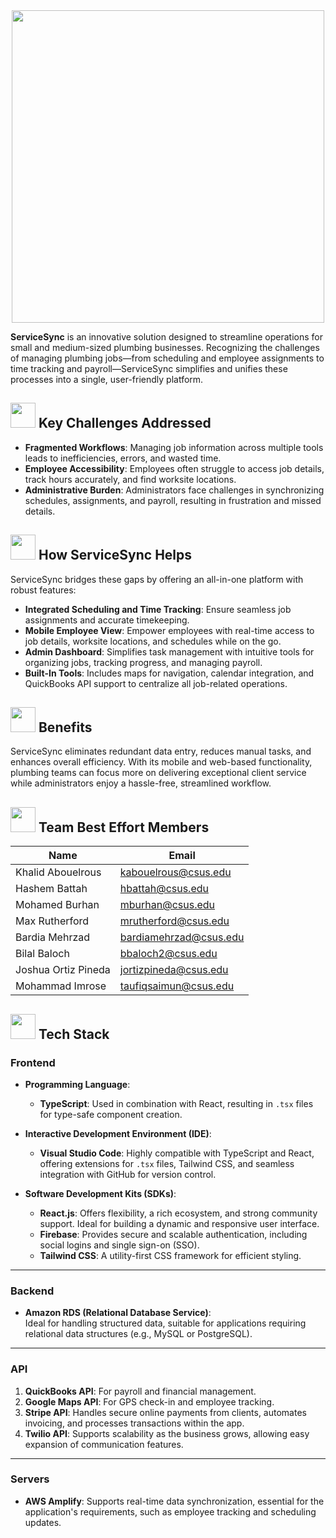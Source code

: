 <div align="center">
  <img src="https://i.imgur.com/58qUXV3.png" width="500">
</div>
 
**ServiceSync** is an innovative solution designed to streamline operations for small and medium-sized plumbing businesses. Recognizing the challenges of managing plumbing jobs—from scheduling and employee assignments to time tracking and payroll—ServiceSync simplifies and unifies these processes into a single, user-friendly platform.  

## <img src="https://i.imgur.com/lpOEMLo.png" width="40" height="40"> Key Challenges Addressed  
- **Fragmented Workflows**: Managing job information across multiple tools leads to inefficiencies, errors, and wasted time.  
- **Employee Accessibility**: Employees often struggle to access job details, track hours accurately, and find worksite locations.  
- **Administrative Burden**: Administrators face challenges in synchronizing schedules, assignments, and payroll, resulting in frustration and missed details.  

## <img src="https://i.imgur.com/Td36qPn.png" width="40" height="40"> How ServiceSync Helps  
ServiceSync bridges these gaps by offering an all-in-one platform with robust features:  
- **Integrated Scheduling and Time Tracking**: Ensure seamless job assignments and accurate timekeeping.  
- **Mobile Employee View**: Empower employees with real-time access to job details, worksite locations, and schedules while on the go.  
- **Admin Dashboard**: Simplifies task management with intuitive tools for organizing jobs, tracking progress, and managing payroll.  
- **Built-In Tools**: Includes maps for navigation, calendar integration, and QuickBooks API support to centralize all job-related operations.  

## <img src="https://i.imgur.com/M0yE4wR.png" width="40" height="40"> Benefits  
ServiceSync eliminates redundant data entry, reduces manual tasks, and enhances overall efficiency. With its mobile and web-based functionality, plumbing teams can focus more on delivering exceptional client service while administrators enjoy a hassle-free, streamlined workflow.  

## <img src="https://i.imgur.com/oOqbd1A.png" width="40" height="40"> Team Best Effort Members  

| Name                | Email                     |
|---------------------|---------------------------|
| Khalid Abouelrous   | kabouelrous@csus.edu      |
| Hashem Battah       | hbattah@csus.edu          |
| Mohamed Burhan      | mburhan@csus.edu          |
| Max Rutherford      | mrutherford@csus.edu      |
| Bardia Mehrzad      | bardiamehrzad@csus.edu    |
| Bilal Baloch        | bbaloch2@csus.edu         |
| Joshua Ortiz Pineda | jortizpineda@csus.edu     |
| Mohammad Imrose     | taufiqsaimun@csus.edu     |

## <img src="https://i.imgur.com/osRgn8I.png" width="40" height="40"> Tech Stack

### Frontend
- **Programming Language**:  
  - **TypeScript**: Used in combination with React, resulting in `.tsx` files for type-safe component creation.  

- **Interactive Development Environment (IDE)**:  
  - **Visual Studio Code**: Highly compatible with TypeScript and React, offering extensions for `.tsx` files, Tailwind CSS, and seamless integration with GitHub for version control.  

- **Software Development Kits (SDKs)**:  
  - **React.js**: Offers flexibility, a rich ecosystem, and strong community support. Ideal for building a dynamic and responsive user interface.  
  - **Firebase**: Provides secure and scalable authentication, including social logins and single sign-on (SSO).  
  - **Tailwind CSS**: A utility-first CSS framework for efficient styling.  

---

### Backend
- **Amazon RDS (Relational Database Service)**:  
  Ideal for handling structured data, suitable for applications requiring relational data structures (e.g., MySQL or PostgreSQL).  

---

### API
1. **QuickBooks API**: For payroll and financial management.  
2. **Google Maps API**: For GPS check-in and employee tracking.  
3. **Stripe API**: Handles secure online payments from clients, automates invoicing, and processes transactions within the app.  
4. **Twilio API**: Supports scalability as the business grows, allowing easy expansion of communication features.  

---

### Servers
- **AWS Amplify**: Supports real-time data synchronization, essential for the application's requirements, such as employee tracking and scheduling updates.  

